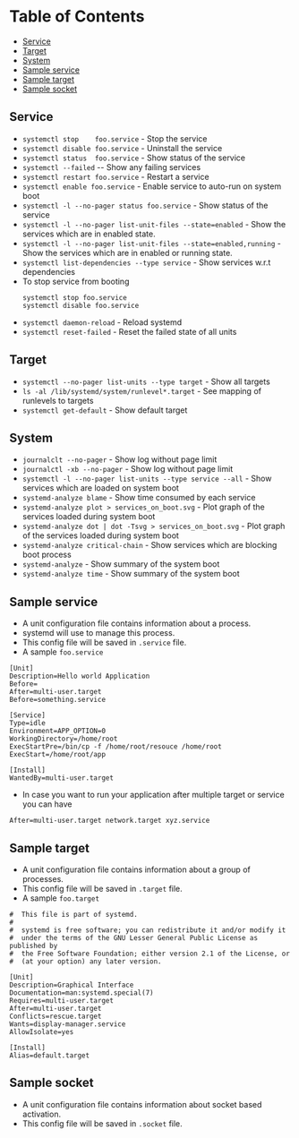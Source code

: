 # Table of Contents
- [Service](#service)
- [Target](#target)
- [System](#system)
- [Sample service](#sample_service)
- [Sample target](#sample_target)
- [Sample socket](#sample_socket)

<a name="service"></a>
## Service
- `systemctl stop    foo.service` - Stop the service
- `systemctl disable foo.service` - Uninstall the service
- `systemctl status  foo.service` - Show status of the service
- `systemctl --failed` -- Show any failing services
- `systemctl restart foo.service` - Restart a service
- `systemctl enable foo.service` - Enable service to auto-run on system boot
- `systemctl -l --no-pager status foo.service` - Show status of the service
- `systemctl -l --no-pager list-unit-files --state=enabled` - Show the services which are in enabled state.
- `systemctl -l --no-pager list-unit-files --state=enabled,running` - Show the services which are in enabled or running state.
- `systemctl list-dependencies --type service` - Show services w.r.t dependencies
- To stop service from booting
	```
	systemctl stop foo.service
	systemctl disable foo.service
	```
- `systemctl daemon-reload` - Reload systemd
- `systemctl reset-failed` - Reset the failed state of all units

<a name="target"></a>
## Target
- `systemctl --no-pager list-units --type target` - Show all targets
- `ls -al /lib/systemd/system/runlevel*.target` - See mapping of runlevels to targets
- `systemctl get-default` - Show default target

<a name="system"></a>
## System
- `journalclt --no-pager` - Show log without page limit
- `journalctl -xb --no-pager` - Show log without page limit
- `systemctl -l --no-pager list-units --type service --all` - Show services which are loaded on system boot
- `systemd-analyze blame` - Show time consumed by each service
- `systemd-analyze plot > services_on_boot.svg` - Plot graph of the services loaded during system boot
- `systemd-analyze dot | dot -Tsvg > services_on_boot.svg` - Plot graph of the services loaded during system boot
- `systemd-analyze critical-chain` - Show services which are blocking boot process
- `systemd-analyze` - Show summary of the system boot
- `systemd-analyze time` - Show summary of the system boot

<a name="sample_service"></a>
## Sample service
- A unit configuration file contains information about a process.
- systemd will use to manage this process.
- This config file will be saved in `.service` file.
- A sample `foo.service`
```
[Unit]
Description=Hello world Application
Before=
After=multi-user.target
Before=something.service

[Service]
Type=idle
Environment=APP_OPTION=0
WorkingDirectory=/home/root
ExecStartPre=/bin/cp -f /home/root/resouce /home/root
ExecStart=/home/root/app

[Install]
WantedBy=multi-user.target
```
- In case you want to run your application after multiple target or service you can have

```
After=multi-user.target network.target xyz.service
```

<a name="sample_target"></a>
## Sample target
- A unit configuration file contains information about a group of processes.
- This config file will be saved in `.target` file.
- A sample `foo.target`
```
#  This file is part of systemd.
#
#  systemd is free software; you can redistribute it and/or modify it
#  under the terms of the GNU Lesser General Public License as published by
#  the Free Software Foundation; either version 2.1 of the License, or
#  (at your option) any later version.

[Unit]
Description=Graphical Interface
Documentation=man:systemd.special(7)
Requires=multi-user.target
After=multi-user.target
Conflicts=rescue.target
Wants=display-manager.service
AllowIsolate=yes

[Install]
Alias=default.target
```

<a name="sample_socket"></a>
## Sample socket
- A unit configuration file contains information about socket based activation. 
- This config file will be saved in `.socket` file.
